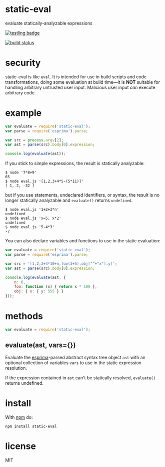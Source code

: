 # static-eval

evaluate statically-analyzable expressions

[![testling badge](https://ci.testling.com/substack/static-eval.png)](https://ci.testling.com/substack/static-eval)

[![build status](https://secure.travis-ci.org/substack/static-eval.png)](http://travis-ci.org/substack/static-eval)

# security

static-eval is like `eval`. It is intended for use in build scripts and code transformations, doing some evaluation at build time—it is **NOT** suitable for handling arbitrary untrusted user input. Malicious user input _can_ execute arbitrary code.

# example

``` js
var evaluate = require('static-eval');
var parse = require('esprima').parse;

var src = process.argv[2];
var ast = parse(src).body[0].expression;

console.log(evaluate(ast));
```

If you stick to simple expressions, the result is statically analyzable:

```
$ node '7*8+9'
65
$ node eval.js '[1,2,3+4*5-(5*11)]'
[ 1, 2, -32 ]
```

but if you use statements, undeclared identifiers, or syntax, the result is no
longer statically analyzable and `evaluate()` returns `undefined`:

```
$ node eval.js '1+2+3*n'
undefined
$ node eval.js 'x=5; x*2'
undefined
$ node eval.js '5-4*3'
-7
```

You can also declare variables and functions to use in the static evaluation:

``` js
var evaluate = require('static-eval');
var parse = require('esprima').parse;

var src = '[1,2,3+4*10+n,foo(3+5),obj[""+"x"].y]';
var ast = parse(src).body[0].expression;

console.log(evaluate(ast, {
    n: 6,
    foo: function (x) { return x * 100 },
    obj: { x: { y: 555 } }
}));
```

# methods

``` js
var evaluate = require('static-eval');
```

## evaluate(ast, vars={})

Evaluate the [esprima](https://npmjs.org/package/esprima)-parsed abstract syntax
tree object `ast` with an optional collection of variables `vars` to use in the
static expression resolution.

If the expression contained in `ast` can't be statically resolved, `evaluate()`
returns undefined.

# install

With [npm](https://npmjs.org) do:

```
npm install static-eval
```

# license

MIT
